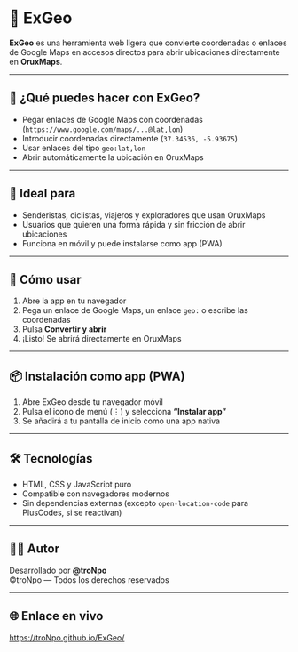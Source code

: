 # 📍 ExGeo

**ExGeo** es una herramienta web ligera que convierte coordenadas o enlaces de Google Maps en accesos directos para abrir ubicaciones directamente en **OruxMaps**.

---

## 🚀 ¿Qué puedes hacer con ExGeo?

- Pegar enlaces de Google Maps con coordenadas (`https://www.google.com/maps/...@lat,lon`)
- Introducir coordenadas directamente (`37.34536, -5.93675`)
- Usar enlaces del tipo `geo:lat,lon`
- Abrir automáticamente la ubicación en OruxMaps

---

## 🧭 Ideal para

- Senderistas, ciclistas, viajeros y exploradores que usan OruxMaps
- Usuarios que quieren una forma rápida y sin fricción de abrir ubicaciones
- Funciona en móvil y puede instalarse como app (PWA)

---

## 📲 Cómo usar

1. Abre la app en tu navegador
2. Pega un enlace de Google Maps, un enlace `geo:` o escribe las coordenadas
3. Pulsa **Convertir y abrir**
4. ¡Listo! Se abrirá directamente en OruxMaps

---

## 📦 Instalación como app (PWA)

1. Abre ExGeo desde tu navegador móvil
2. Pulsa el icono de menú (⋮) y selecciona **“Instalar app”**
3. Se añadirá a tu pantalla de inicio como una app nativa

---

## 🛠️ Tecnologías

- HTML, CSS y JavaScript puro
- Compatible con navegadores modernos
- Sin dependencias externas (excepto `open-location-code` para PlusCodes, si se reactivan)

---

## 🧑‍💻 Autor

Desarrollado por **@troNpo**  
©troNpo — Todos los derechos reservados

---

## 🌐 Enlace en vivo

https://troNpo.github.io/ExGeo/
